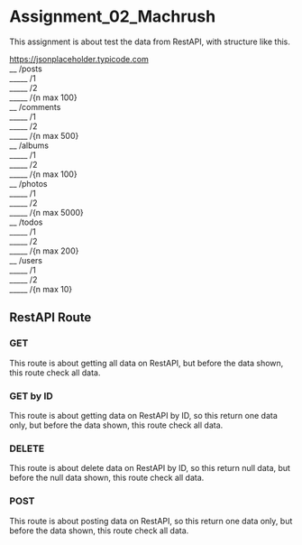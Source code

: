 # Assignment_02_Machrush
This assignment is about test the data from RestAPI, with structure like this.

https://jsonplaceholder.typicode.com<br/>
__ /posts<br/>
_____ /1<br/>
_____ /2<br/>
_____ /{n max 100}<br/>
__ /comments<br/>
_____ /1<br/>
_____ /2<br/>
_____ /{n max 500}<br/>
__ /albums<br/>
_____ /1<br/>
_____ /2<br/>
_____ /{n max 100}<br/>
__ /photos<br/>
_____ /1<br/>
_____ /2<br/>
_____ /{n max 5000}<br/>
__ /todos<br/>
_____ /1<br/>
_____ /2<br/>
_____ /{n max 200}<br/>
__ /users<br/>
_____ /1<br/>
_____ /2<br/>
_____ /{n max 10}<br/>

## RestAPI Route
### GET
This route is about getting all data on RestAPI, but before the data shown, this route check all data.
### GET by ID
This route is about getting data on RestAPI by ID, so this return one data only, but before the data shown, this route check all data.
### DELETE
This route is about delete data on RestAPI by ID, so this return null data, but before the null data shown, this route check all data.
### POST
This route is about posting data on RestAPI, so this return one data only, but before the data shown, this route check all data.
